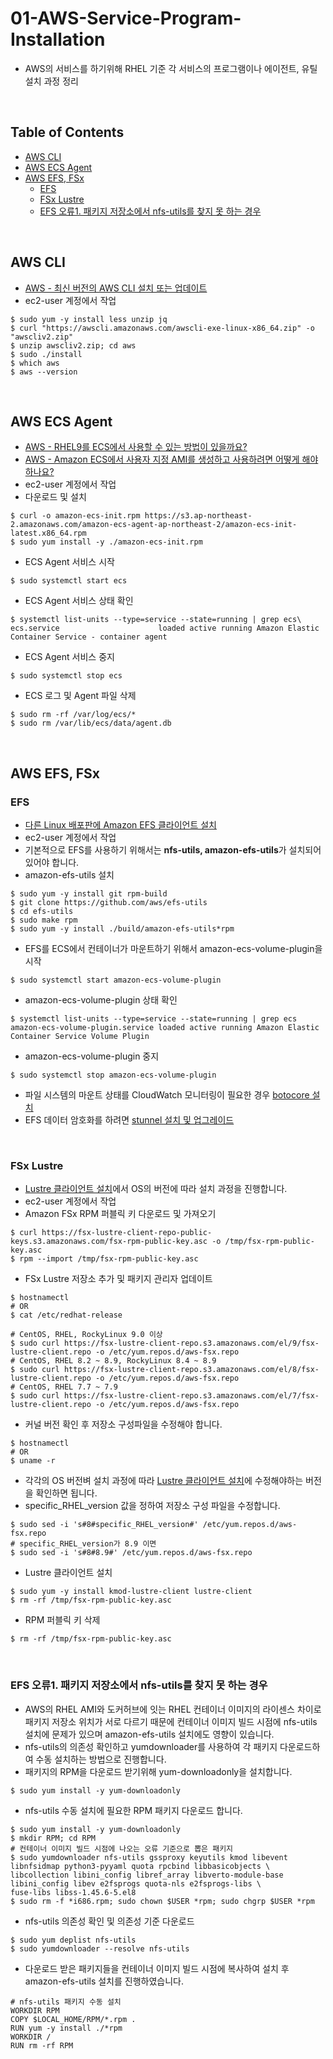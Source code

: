 # 01-AWS-Service-Program-Installation
- AWS의 서비스를 하기위해 RHEL 기준 각 서비스의 프로그램이나 에이전트, 유틸 설치 과정 정리
<br>

## Table of Contents
- [AWS CLI](#aws-cli)
- [AWS ECS Agent](#aws-ecs-agent)
- [AWS EFS, FSx](#aws-efs-fsx)
	- [EFS](#efs)
	- [FSx Lustre](#fsx-lustre)
	- [EFS 오류1. 패키지 저장소에서 nfs-utils를 찾지 못 하는 경우](#efs-오류1-패키지-저장소에서-nfs-utils를-찾지-못-하는-경우)
<br>

## AWS CLI
- [AWS - 최신 버전의 AWS CLI 설치 또는 업데이트](https://docs.aws.amazon.com/ko_kr/cli/latest/userguide/getting-started-install.html)
- ec2-user 계정에서 작업
```shell
$ sudo yum -y install less unzip jq
$ curl "https://awscli.amazonaws.com/awscli-exe-linux-x86_64.zip" -o "awscliv2.zip"
$ unzip awscliv2.zip; cd aws
$ sudo ./install
$ which aws
$ aws --version
```
<br>

## AWS ECS Agent
- [AWS - RHEL9를 ECS에서 사용할 수 있는 방법이 있을까요?](https://repost.aws/questions/QUgn5lMAy3Qfye0cQAVPoLjg/rhel-9-를-ecs에서-사용할-수-있는-방법이-있을까요)
- [AWS - Amazon ECS에서 사용자 지정 AMI를 생성하고 사용하려면 어떻게 해야 하나요?](https://aws.amazon.com/ko/premiumsupport/knowledge-center/ecs-create-custom-AMIs)
- ec2-user 계정에서 작업
- 다운로드 및 설치
```shell
$ curl -o amazon-ecs-init.rpm https://s3.ap-northeast-2.amazonaws.com/amazon-ecs-agent-ap-northeast-2/amazon-ecs-init-latest.x86_64.rpm
$ sudo yum install -y ./amazon-ecs-init.rpm
```
- ECS Agent 서비스 시작
```shell
$ sudo systemctl start ecs
```
- ECS Agent 서비스 상태 확인
```shell
$ systemctl list-units --type=service --state=running | grep ecs\
ecs.service                      loaded active running Amazon Elastic Container Service - container agent
```
- ECS Agent 서비스 중지
```shell
$ sudo systemctl stop ecs
```
- ECS 로그 및 Agent 파일 삭제
```shell
$ sudo rm -rf /var/log/ecs/*
$ sudo rm /var/lib/ecs/data/agent.db
```
<br>

## AWS EFS, FSx
### EFS
- [다른 Linux 배포판에 Amazon EFS 클라이언트 설치](https://docs.aws.amazon.com/ko_kr/efs/latest/ug/installing-amazon-efs-utils.html#installing-other-distro)
- ec2-user 계정에서 작업
- 기본적으로 EFS를 사용하기 위해서는 <b>nfs-utils, amazon-efs-utils</b>가 설치되어 있어야 합니다.
- amazon-efs-utils 설치
```shell
$ sudo yum -y install git rpm-build
$ git clone https://github.com/aws/efs-utils
$ cd efs-utils
$ sudo make rpm
$ sudo yum -y install ./build/amazon-efs-utils*rpm
```
- EFS를 ECS에서 컨테이너가 마운트하기 위해서 amazon-ecs-volume-plugin을 시작
```shell
$ sudo systemctl start amazon-ecs-volume-plugin
```
- amazon-ecs-volume-plugin 상태 확인
```shell
$ systemctl list-units --type=service --state=running | grep ecs
amazon-ecs-volume-plugin.service loaded active running Amazon Elastic Container Service Volume Plugin
```
- amazon-ecs-volume-plugin 중지
```shell
$ sudo systemctl stop amazon-ecs-volume-plugin
```
- 파일 시스템의 마운트 상태를 CloudWatch 모니터링이 필요한 경우 [botocore 설치](https://docs.aws.amazon.com/ko_kr/efs/latest/ug/install-botocore.html)
- EFS 데이터 암호화를 하려면 [stunnel 설치 및 업그레이드](https://docs.aws.amazon.com/ko_kr/efs/latest/ug/upgrading-stunnel.html)

<br>

### FSx Lustre
- [Lustre 클라이언트 설치](https://docs.aws.amazon.com/ko_kr/fsx/latest/LustreGuide/install-lustre-client.html#lustre-client-rhel)에서 OS의 버전에 따라 설치 과정을 진행합니다.
- ec2-user 계정에서 작업
- Amazon FSx RPM 퍼블릭 키 다운로드 및 가져오기
```shell
$ curl https://fsx-lustre-client-repo-public-keys.s3.amazonaws.com/fsx-rpm-public-key.asc -o /tmp/fsx-rpm-public-key.asc
$ rpm --import /tmp/fsx-rpm-public-key.asc
```
- FSx Lustre 저장소 추가 및 패키지 관리자 업데이트
```shell
$ hostnamectl
# OR
$ cat /etc/redhat-release
```
```shell
# CentOS, RHEL, RockyLinux 9.0 이상
$ sudo curl https://fsx-lustre-client-repo.s3.amazonaws.com/el/9/fsx-lustre-client.repo -o /etc/yum.repos.d/aws-fsx.repo
# CentOS, RHEL 8.2 ~ 8.9, RockyLinux 8.4 ~ 8.9
$ sudo curl https://fsx-lustre-client-repo.s3.amazonaws.com/el/8/fsx-lustre-client.repo -o /etc/yum.repos.d/aws-fsx.repo
# CentOS, RHEL 7.7 ~ 7.9
$ sudo curl https://fsx-lustre-client-repo.s3.amazonaws.com/el/7/fsx-lustre-client.repo -o /etc/yum.repos.d/aws-fsx.repo
```
- 커널 버전 확인 후 저장소 구성파일을 수정해야 합니다.
```shell
$ hostnamectl
# OR
$ uname -r
```
- 각각의 OS 버전벼 설치 과정에 따라 [Lustre 클라이언트 설치](https://docs.aws.amazon.com/ko_kr/fsx/latest/LustreGuide/install-lustre-client.html#lustre-client-rhel)에 수정해야하는 버전을 확인하면 됩니다.
- specific_RHEL_version 값을 정하여 저장소 구성 파일을 수정합니다.
```shell
$ sudo sed -i 's#8#specific_RHEL_version#' /etc/yum.repos.d/aws-fsx.repo
# specific_RHEL_version가 8.9 이면
$ sudo sed -i 's#8#8.9#' /etc/yum.repos.d/aws-fsx.repo
```
- Lustre 클라이언트 설치
```shell
$ sudo yum -y install kmod-lustre-client lustre-client
$ rm -rf /tmp/fsx-rpm-public-key.asc
```
- RPM 퍼블릭 키 삭제
```shell
$ rm -rf /tmp/fsx-rpm-public-key.asc
```
<br>

### EFS 오류1. 패키지 저장소에서 nfs-utils를 찾지 못 하는 경우
- AWS의 RHEL AMI와 도커허브에 잇는 RHEL 컨테이너 이미지의 라이센스 차이로 패키지 저장소 위치가 서로 다르기 때문에 컨테이너 이미지 빌드 시점에 nfs-utils 설치에 문제가 있으며 amazon-efs-utils 설치에도 영향이 있습니다.
- nfs-utils의 의존성 확인하고 yumdownloader를 사용하여 각 패키지 다운로드하여 수동 설치하는 방법으로 진행합니다.
- 패키지의 RPM을 다운로드 받기위해 yum-downloadonly을 설치합니다.
```shell
$ sudo yum install -y yum-downloadonly
```
- nfs-utils 수동 설치에 필요한 RPM 패키지 다운로드 합니다.
```shell
$ sudo yum install -y yum-downloadonly
$ mkdir RPM; cd RPM
# 컨테이너 이미지 빌드 시점에 나오는 오류 기준으로 뽑은 패키지
$ sudo yumdownloader nfs-utils gssproxy keyutils kmod libevent libnfsidmap python3-pyyaml quota rpcbind libbasicobjects \
libcollection libini_config libref_array libverto-module-base libini_config libev e2fsprogs quota-nls e2fsprogs-libs \
fuse-libs libss-1.45.6-5.el8
$ sudo rm -f *i686.rpm; sudo chown $USER *rpm; sudo chgrp $USER *rpm
```
- nfs-utils 의존성 확인 및 의존성 기준 다운로드
```shell
$ sudo yum deplist nfs-utils
$ sudo yumdownloader --resolve nfs-utils
```
- 다운로드 받은 패키지들을 컨테이너 이미지 빌드 시점에 복사하여 설치 후 amazon-efs-utils 설치를 진행하였습니다.
```docker
# nfs-utils 패키지 수동 설치
WORKDIR RPM
COPY $LOCAL_HOME/RPM/*.rpm .
RUN yum -y install ./*rpm
WORKDIR /
RUN rm -rf RPM
```
<br>





